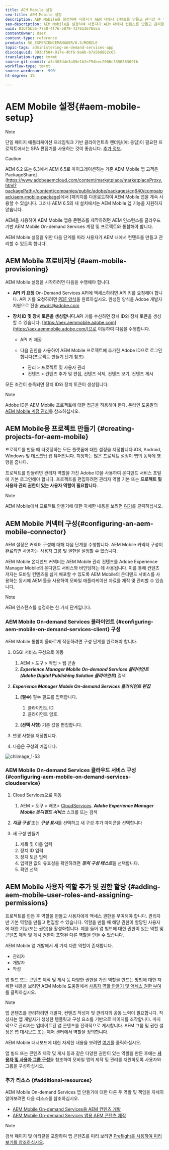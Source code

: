```yaml
---
title: AEM Mobile 설정
seo-title: AEM Mobile 설정
description: AEM Mobile을 설정하여 사용자가 AEM 내에서 컨텐츠를 만들고 관리할 수 있도록 하려면 이 페이지를 따르십시오. 이 페이지에서는 AEM 인스턴스를 클라우드 기반 AEM Mobile On-demand Services 계정 및 프로젝트와 통합하는 방법에 대한 정보를 제공합니다.
seo-description: AEM Mobile을 설정하여 사용자가 AEM 내에서 컨텐츠를 만들고 관리할 수 있도록 하려면 이 페이지를 따르십시오. 이 페이지에서는 AEM 인스턴스를 클라우드 기반 AEM Mobile On-demand Services 계정 및 프로젝트와 통합하는 방법에 대한 정보를 제공합니다.
uuid: 03bf5b56-7750-4f76-b079-43761367655a
contentOwner: User
content-type: reference
products: SG_EXPERIENCEMANAGER/6.5/MOBILE
topic-tags: administering-on-demand-services-app
discoiquuid: 393cf504-917e-4bf6-9a8b-b7a5bd862c65
translation-type: tm+mt
source-git-commit: a3c303d4e3a85e1b2e794bec2006c335056309fb
workflow-type: tm+mt
source-wordcount: '990'
ht-degree: 1%

---
```



# AEM Mobile 설정{#aem-mobile-setup}

>[!NOTE]
>
>단일 페이지 애플리케이션 프레임워크 기반 클라이언트측 렌더링(예: 응답)이 필요한 프로젝트에서는 SPA 편집기를 사용하는 것이 좋습니다. [추가 정보](/help/sites-developing/spa-overview.md).

>[!CAUTION]
>
>AEM 6.2 또는 6.3에서 AEM 6.5로 마이그레이션하는 기존 AEM Mobile 앱 고객은 PackageShare](https://www.adobeaemcloud.com/content/marketplace/marketplaceProxy.html?packagePath=/content/companies/public/adobe/packages/cq640/compatpack/aem-mobile-package)에서 [패키지를 다운로드하여 AEM Mobile 앱을 계속 사용할 수 있습니다. 그러나 AEM 6.5의 새 설치에서는 AEM Mobile 앱 기능을 지원하지 않습니다.

AEM을 사용하여 AEM Mobile 앱용 콘텐츠를 제작하려면 AEM 인스턴스를 클라우드 기반 AEM Mobile On-demand Services 계정 및 프로젝트와 통합해야 합니다.

AEM Mobile 설정을 위한 다음 단계를 따라 사용자가 AEM 내에서 컨텐츠를 만들고 관리할 수 있도록 합니다.

## AEM Mobile 프로비저닝 {#aem-mobile-provisioning}

AEM Mobile 설정을 시작하려면 다음을 수행해야 합니다.

* **API 키 요청**:On-Demand Services API에 액세스하려면 API 키를 요청해야 합니다. API 키를 요청하려면 [PDF 양식](https://helpx.adobe.com/digital-publishing-solution/help/integrating-dps.html)을 완료하십시오. 완성된 양식을 Adobe 개발자 지원으로 전송:[wwds@adobe.com](mailto:wwds@adobe.com)

* **장치 ID 및 장치 토큰을 생성합니다**.API 키를 수신하면 장치 ID와 장치 토큰을 생성할 수 있습니다. [https://aex.aemmobile.adobe.com](https://aex.aemmobile.adobe.com/)으로 이동하여 다음을 수행합니다.

   * API 키 제공
   * 다음 권한을 사용하여 AEM Mobile 프로젝트에 추가한 Adobe ID으로 로그인합니다(프로젝트 만들기 단계 참조).

      * 관리 > 프로젝트 및 사용자 관리
      * 컨텐츠 > 컨텐츠 추가 및 편집, 컨텐츠 삭제, 컨텐츠 보기, 컨텐츠 게시

모든 조건이 충족되면 장치 ID와 장치 토큰이 생성됩니다.

>[!NOTE]
>
>Adobe ID은 AEM Mobile 프로젝트에 대한 접근을 허용해야 한다. 온라인 도움말의 [AEM Mobile 계정 관리](https://helpx.adobe.com/digital-publishing-solution/help/account-admin-dps.html)를 참조하십시오.

## AEM Mobile용 프로젝트 만들기 {#creating-projects-for-aem-mobile}

프로젝트를 만들 때 타깃팅하는 모든 플랫폼에 대한 설정을 지정합니다.iOS, Android, Windows 및 데스크탑 웹 뷰어입니다. 지정하는 많은 프로젝트 설정이 앱의 동작에 영향을 줍니다.

프로젝트를 만들려면 관리자 역할을 가진 Adobe ID을 사용하여 온디맨드 서비스 포털에 기본 로그인해야 합니다. 프로젝트를 편집하려면 관리자 역할 기본 또는 **프로젝트 및 사용자 관리 권한이 있는 사용자 역할이 필요합니다**.

>[!NOTE]
>
>AEM Mobile에서 프로젝트 만들기에 대한 자세한 내용을 보려면 [여기](https://helpx.adobe.com/digital-publishing-solution/help/creating-projects.html)를 클릭하십시오.

## AEM Mobile 커넥터 구성{#configuring-an-aem-mobile-connector}

AEM 설정은 커넥터 구성에 대해 다음 단계를 수행합니다. AEM Mobile 커넥터 구성이 완료되면 사용자는 사용자 그룹 및 권한을 설정할 수 있습니다.

AEM Mobile 온디맨드 커넥터는 AEM Mobile 관리 컨텐츠를 Adobe Experience Manager Mobile의 온디맨드 서비스와 바인딩하는 데 사용됩니다. 이를 통해 컨텐츠 저자는 모바일 컨텐츠를 쉽게 배포할 수 있도록 AEM Mobile의 온디맨드 서비스를 사용하는 동시에 AEM 툴을 사용하여 모바일 애플리케이션 자료를 제작 및 관리할 수 있습니다.

>[!NOTE]
>
>AEM 인스턴스를 설정하는 한 가지 단계입니다.

### AEM Mobile On-demand Services 클라이언트 {#configuring-aem-mobile-on-demand-services-client} 구성

AEM Mobile 통합이 올바르게 작동하려면 구성 단계를 완료해야 합니다.

1. OSGI 서비스 구성으로 이동

   1. AEM > 도구 > 작업 > 웹 콘솔
   1. ***Experience Manager Mobile On-demand Services 클라이언트(Adobe Digital Publishing Solution 클라이언트)*** 검색

1. ***Experience Manager Mobile On-demand Services 클라이언트 편집***

   1. **(필수)** 필수 필드를 입력합니다.

      1. 클라이언트 ID.
      1. 클라이언트 암호.
   1. **(선택 사항)** 기존 값을 편집합니다.


1. 변경 사항을 저장합니다.
1. 다음은 구성의 예입니다.

![chlimage_1-53](assets/chlimage_1-53.png)

### AEM Mobile On-demand Services 클라우드 서비스 구성 {#configuring-aem-mobile-on-demand-services-cloudservice}

1. Cloud Services으로 이동

   1. AEM > 도구 > 배포> [CloudServices](http://localhost:4502/libs/cq/core/content/tools/cloudservices.html). ***Adobe Experience Manager Mobile 온디맨드 서비스*** 스크롤 또는 검색

1. ***지금 구성*** 또는 ***구성 표시***&#x200B;를 선택하고 새 구성 추가 아이콘을 선택합니다

1. 새 구성 만들기

   1. 제목 및 이름 입력
   1. 장치 ID 입력
   1. 장치 토큰 입력
   1. 입력한 값의 유효성을 확인하려면 ***장치 구성 테스트***&#x200B;을 선택합니다.
   1. 확인 선택

## AEM Mobile 사용자 역할 추가 및 권한 할당 {#adding-aem-mobile-user-roles-and-assigning-permissions}

프로젝트를 만든 후 역할을 만들고 사용자에게 액세스 권한을 부여해야 합니다. 관리자만 기본 역할을 만들고 편집할 수 있습니다. 역할을 만들 때 해당 권한이 할당된 사용자에 대한 기능(또는 권한)을 활성화합니다. 예를 들어 앱 빌드에 대한 권한이 있는 역할 및 콘텐츠 제작 및 게시 권한이 포함된 다른 역할을 만들 수 있습니다.

AEM Mobile 앱 개발에서 세 가지 다른 역할이 존재합니다.

* 관리자
* 개발자
* 작성

앱 빌드 또는 콘텐츠 제작 및 게시 등 다양한 권한을 가진 역할을 만드는 방법에 대한 자세한 내용을 보려면 AEM Mobile 도움말에서 [사용자 역할 만들기 및 액세스 권한 부여](https://helpx.adobe.com/digital-publishing-solution/help/account-admin-dps.html)를 클릭하십시오.

>[!NOTE]
>
>앱 콘텐츠를 관리하려면 개발자, 컨텐츠 작성자 및 관리자의 공동 노력이 필요합니다. 작성자는 앱 개발자가 생성한 템플릿과 구성 요소를 기반으로 페이지를 조작합니다. 마지막으로 관리자는 업데이트된 앱 콘텐츠를 전략적으로 게시합니다. AEM 그룹 및 권한 설정은 앱 대시보드 또는 제어 센터에서 역할을 정의합니다.
>
>AEM Mobile 대시보드에 대한 자세한 내용을 보려면 [여기](/help/mobile/mobile-apps-ondemand-application-dashboard.md)를 클릭하십시오.

앱 빌드 또는 콘텐츠 제작 및 게시 등과 같은 다양한 권한이 있는 역할을 만든 후에는 [**사용자 및 사용자 그룹 구성**](/help/mobile/aem-mobile-configure-users.md)&#x200B;을 참조하여 모바일 앱의 제작 및 관리를 지원하도록 사용자와 그룹을 구성하십시오.

### 추가 리소스 {#additional-resources}

AEM Mobile On-demand Services 앱 만들기에 대한 다른 두 역할 및 책임을 자세히 알아보려면 다음 리소스를 참조하십시오.

* [AEM Mobile On-demand Services용 AEM 컨텐츠 개발](/help/mobile/aem-mobile-on-demand.md)
* [AEM Mobile On-demand Services 앱용 AEM 콘텐츠 제작](/help/mobile/mobile-apps-ondemand.md)

>[!NOTE]
>
>검색 페이지 및 아티클을 포함하여 앱 콘텐츠를 미리 보려면 [Preflight를 사용하여 미리 보기를 참조하십시오](/help/mobile/aem-mobile-manage-ondemand-services.md).

